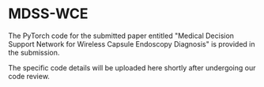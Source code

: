 # MDSS-WCE

The PyTorch code for the submitted paper entitled "Medical Decision Support Network for Wireless Capsule Endoscopy Diagnosis" is provided in the submission. 

The specific code details will be uploaded here shortly after undergoing our code review.
